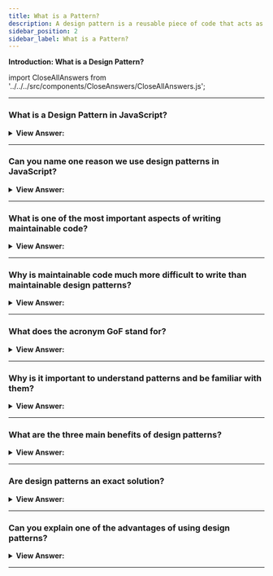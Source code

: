 ```yaml
---
title: What is a Pattern?
description: A design pattern is a reusable piece of code that acts as a solution to recurring problems in JavaScript.
sidebar_position: 2
sidebar_label: What is a Pattern?
---
```


<!-- check word doc notes and updates -->

**Introduction: What is a Design Pattern?**

import CloseAllAnswers from '../../../src/components/CloseAnswers/CloseAllAnswers.js';

<CloseAllAnswers />

---

### What is a Design Pattern in JavaScript?

<details>
  <summary>
    <strong>View Answer:</strong>
  </summary>
  <div>
    <div>
      <strong>Interview Response:</strong> A design pattern is a reusable piece of code that acts as a solution to recurring problems in JavaScript.
    </div>
    <br/>
    <div>
      <strong>Technical Response:</strong> A design pattern can be a template for solving a particular design problem. It is not a finished part of your application. But instead, it is a description or template that can give your ideas on how to approach a problem and inspire solutions. Thus, the code for the two different programming scenarios implementing the same pattern can differ.
    </div>
  </div>
</details>

---

### Can you name one reason we use design patterns in JavaScript?

<details>
  <summary>
    <strong>View Answer:</strong>
  </summary>
  <div>
    <div>
      <strong>Interview Response:</strong> Design patterns provide us with a common vocabulary to describe solutions to problems within our applications. This approach can be significantly simpler than describing syntax and semantics when we are trying to show a way of structuring a proper solution in code form.
    </div>    
  </div>
</details>

---

### What is one of the most important aspects of writing maintainable code?

<details>
  <summary>
    <strong>View Answer:</strong>
  </summary>
  <div>
    <div>
      <strong>Interview Response:</strong> One of the most important aspects of writing maintainable code is noticing the recurring themes in the code and optimizing them.
    </div>    
  </div>
</details>

---

### Why is maintainable code much more difficult to write than maintainable design patterns?

<details>
  <summary>
    <strong>View Answer:</strong>
  </summary>
  <div>
    <div>
      <strong>Interview Response:</strong> The reason for this is that the code you write is not only used by other developers but also by your future self. To optimize your code, you need to be able to notice the patterns.
    </div>    
  </div>
</details>

---

### What does the acronym GoF stand for?

<details>
  <summary>
    <strong>View Answer:</strong>
  </summary>
  <div>
    <div>
      <strong>Interview Response:</strong> GoF stands for Gang of Four, representing the four engineers, including Erich Gamma, Richard Helm, Ralph Johnson, and John Vlissides, who published Design Patterns: Elements Of Reusable Object-Oriented Software.
    </div>    
  </div>
</details>

---

### Why is it important to understand patterns and be familiar with them?

<details>
  <summary>
    <strong>View Answer:</strong>
  </summary>
  <div>
    <div>
      <strong>Interview Response:</strong> It is important to understand design patterns because they provide users with a proven solution to a problem.
    </div>    
  </div>
</details>

---

### What are the three main benefits of design patterns?

<details>
  <summary>
    <strong>View Answer:</strong>
  </summary>
  <div>
    <div>
      <strong>Interview Response:</strong> Design patterns provide users with a solid approach to solving problems, act as an out-of-the-box solution, and can be expressive.
    </div><br/>
    <div>
      <strong>Technical Response:</strong> Design patterns have three main benefits:
    </div>
    <br />
    <div></div>

1. **Design patterns are proven solutions:** They provide solid approaches to solving problems in software development by using proven techniques that reflect the insights of the developers who helped create the pattern.
2. **You can reuse design patterns:** Most design patterns are based on out-of-the-box solutions that have been adapted to suit our own needs, so they are pretty robust.
3. **Patterns can be expressive:** The structure and vocabulary of the design pattern we are looking at can help us express rather large solutions quite elegantly.

<br />
  </div>
</details>

---

### Are design patterns an exact solution?

<details>
  <summary>
    <strong>View Answer:</strong>
  </summary>
  <div>
    <div>
      <strong>Interview Response:</strong> No, design patterns are not an exact solution, but it is essential that we remember that the role of a pattern is merely to provide us with a solution scheme. Patterns do not solve all design problems, nor do they replace good software designers; however, they support them.
    </div>    
  </div>
</details>

---

### Can you explain one of the advantages of using design patterns?

<details>
  <summary>
    <strong>View Answer:</strong>
  </summary>
  <div>
    <div>
      <strong>Interview Response:</strong> Advantages of using design patterns:
    </div>
    <div></div>

- **Design patterns assist in preventing minor issues that can cause significant problems in the application development process.** Code built on proven practices allows us to spend less time worrying about the structure of our code and more time focusing on quality solutions. By using patterns, we can code in a more structured and organized way, reducing the necessity of refactoring it later.

- **Patterns enable generalized solutions to be described without having to be explicit about their application to a specific problem.** Due to this generalized approach, we can use design patterns to improve the structure of our code regardless of the application (and, in many cases, the programming language) we are using.

- **Specific patterns can decrease the overall file-size footprint of our code by avoiding repetition.** Encouraging developers to look at their solutions closely can help reduce duplication. To reduce the overall size of our codebase, we can reduce the number of functions performing similar tasks in favor of a single generalized higher-order function. We should use an approach known as DRY coding. DRY coding is an approach that aims to make our code more readable.
- **Patterns expand a developer's vocabulary, which makes communication faster.**

- **Frequently used design patterns are improved over time by harnessing the knowledge of the many.** Using design patterns gives back to the design pattern community and helps improve application development. In some cases, this leads to creating entirely new design patterns, while in others, it can lead to improved guidelines. This approach can ensure that pattern-based solutions continue to become more robust than ad-hoc solutions may be.

<br />
  </div>
</details>

---
